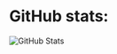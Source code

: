 
# GitHub stats:
![GitHub Stats](https://github-readme-stats.vercel.app/api?username=Trenclik&theme=dark&show_icons=true&hide_border=true&count_private=true)
